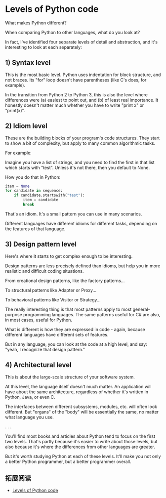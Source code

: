 # Levels of Python code

What makes Python different?

When comparing Python to other languages, what do you look at?

In fact, I've identified four separate levels of detail and abstraction, and it's interesting to look at each separately:

## 1) Syntax level
This is the most basic level. Python uses indentation for block structure, and not braces. Its "for" loop doesn't have parentheses (like C's does, for example).

In the transition from Python 2 to Python 3, this is also the level where differences were (a) easiest to point out, and (b) of least real importance. It honestly doesn't matter much whether you have to write "print x" or "print(x)".

## 2) Idiom level
These are the building blocks of your program's code structures. They start to show a bit of complexity, but apply to many common algorithmic tasks.

For example:

Imagine you have a list of strings, and you need to find the first in that list which starts with "test". Unless it's not there, then you default to None.

How you do that in Python:

```python
item = None
for candidate in sequence:
    if candidate.startswith("test"):
        item = candidate
        break
```

That's an idiom. It's a small pattern you can use in many scenarios.

Different languages have different idioms for different tasks, depending on the features of that language.

## 3) Design pattern level
Here's where it starts to get complex enough to be interesting.

Design patterns are less precisely defined than idioms, but help you in more realistic and difficult coding situations.

From creational design patterns, like the factory patterns...

To structural patterns like Adapter or Proxy...

To behavioral patterns like Visitor or Strategy...

The really interesting thing is that most patterns apply to most general-purpose programming languages. The same patterns useful for C# are also, in most cases, useful for Python.

What is different is how they are expressed in code - again, because different languages have different sets of features.

But in any language, you can look at the code at a high level, and say: "yeah, I recognize that design pattern."

## 4) Architectural level
This is about the large-scale structure of your software system.

At this level, the language itself doesn't much matter. An application will have about the same architecture, regardless of whether it's written in Python, Java, or even C.

The interfaces between different subsystems, modules, etc. will often look different. But "organs" of the "body" will be essentially the same, no matter what language you use.

. . .

You'll find most books and articles about Python tend to focus on the first two levels. That's partly because it's easier to write about those levels, but also because it's where the differences from other languages are greater.

But it's worth studying Python at each of these levels. It'll make you not only a better Python programmer, but a better programmer overall.

## 拓展阅读

- [Levels of Python code](https://powerfulpython.com/blog/levels-of-python-code/)